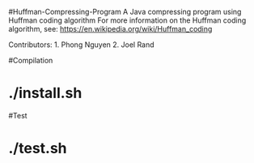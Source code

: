 #Huffman-Compressing-Program
A Java compressing program using Huffman coding algorithm
For more information on the Huffman coding algorithm, see:
https://en.wikipedia.org/wiki/Huffman_coding

Contributors:
    1. Phong Nguyen
    2. Joel Rand
    
#Compilation
#   ./install.sh
  
#Test
#   ./test.sh
